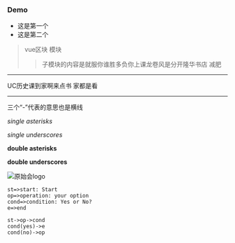 ### Demo

* 这是第一个
* 这是第二个

> vue区块
> 模块
>> 子模块的内容是就服你谁胜多负你上课龙卷风是分开隆华书店
减肥
***
UC历史课到家啊来点书
家都是看 

- - -

三个“-”代表的意思也是横线

*single asterisks*

_single underscores_

**double asterisks**

__double underscores__


![原始会logo](http://yshs4.ncfstatic.com/v5/images/logo.png)

```flow
st=>start: Start
op=>operation: your option
cond=>condition: Yes or No?
e=>end

st->op->cond
cond(yes)->e
cond(no)->op
```
